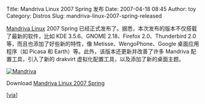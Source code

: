Title: Mandriva Linux 2007 Spring 发布
Date: 2007-04-18 08:45
Author: toy
Category: Distros
Slug: mandriva-linux-2007-spring-released

[Mandriva Linux](http://www.mandriva.com/) 2007 Spring
已经正式发布了。据悉，本次发布的版本不仅搭载了最新的软件，比如 KDE
3.5.6、GNOME 2.18、Firefox 2.0、Thunderbird 2.0
等，而且也添加了好些新的特性，像 Metisse、WengoPhone、Google
桌面应用程序（如 Picasa 和 Earth）等。此外，该版本还更新并改善了许多
Mandriva 配置工具，引入了新的 drakvirt
虚拟化配置工具，以及添加了新的桌面主题。

[![Mandriva](http://i.linuxtoy.org/i/2007/04/mandriva_s.jpg)](http://i.linuxtoy.org/i/2007/04/mandriva.jpg)

Download [Mandriva Linux 2007 Spring](http://www.mandriva.com/download)

[[via](http://osnews.com/story.php/17720/Mandriva-Linux-2007-Spring-Released/)]
